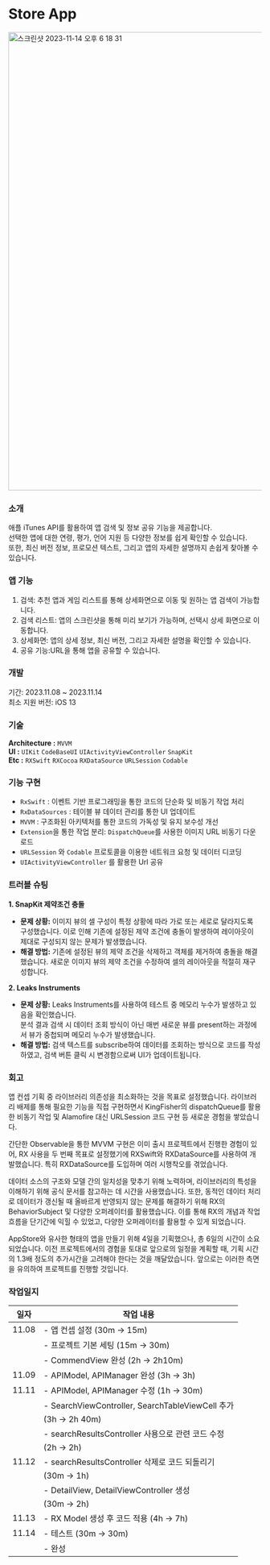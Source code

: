# **Store App**       
<img width="910" alt="스크린샷 2023-11-14 오후 6 18 31" src="https://github.com/ha-ny/AppStoreProject/assets/130643750/29db5ec4-21f9-487f-a3ac-6c03fe69a4f8">

### **소개**
애플 iTunes API를 활용하여 앱 검색 및 정보 공유 기능을 제공합니다. <br>
선택한 앱에 대한 연령, 평가, 언어 지원 등 다양한 정보를 쉽게 확인할 수 있습니다.<br>
또한, 최신 버전 정보, 프로모션 텍스트, 그리고 앱의 자세한 설명까지 손쉽게 찾아볼 수 있습니다.<br>

### **앱 기능**
1. 검색: 추천 앱과 게임 리스트를 통해 상세화면으로 이동 및 원하는 앱 검색이 가능합니다.
2. 검색 리스트: 앱의 스크린샷을 통해 미리 보기가 가능하며, 선택시 상세 화면으로 이동합니다.
3. 상세화면: 앱의 상세 정보, 최신 버전, 그리고 자세한 설명을 확인할 수 있습니다.
4. 공유 기능:URL을 통해 앱을 공유할 수 있습니다.<br>

### **개발**
기간: 2023.11.08 ~ 2023.11.14<br>
최소 지원 버전: iOS 13<br>

### **기술**
**Architecture :** `MVVM`<br>
**UI :** `UIKit` `CodeBaseUI` `UIActivityViewController` `SnapKit`<br>
**Etc :** `RXSwift` `RXCocoa` `RXDataSource` `URLSession` `Codable`<br>

### **기능 구현**
- `RxSwift` : 이벤트 기반 프로그래밍을 통한 코드의 단순화 및 비동기 작업 처리
- `RxDataSources` : 테이블 뷰 데이터 관리를 통한 UI 업데이트
- `MVVM` : 구조화된 아키텍처를 통한 코드의 가독성 및 유지 보수성 개선
- `Extension`을 통한 작업 분리: `DispatchQueue`를 사용한 이미지 URL 비동기 다운로드
- `URLSession` 와 `Codable` 프로토콜을 이용한 네트워크 요청 및 데이터 디코딩
- `UIActivityViewController` 를 활용한 Url 공유<br>

### **트러블 슈팅**
**1. SnapKit 제약조건 충돌**
- **문제 상황:** 이미지 뷰의 셀 구성이 특정 상황에 따라 가로 또는 세로로 달라지도록 구성했습니다. 이로 인해 기존에 설정된 제약 조건에 충돌이 발생하여 레이아웃이 제대로 구성되지 않는 문제가 발생했습니다.<br>
- **해결 방법:** 기존에 설정된 뷰의 제약 조건을 삭제하고 객체를 제거하여 충돌을 해결했습니다. 새로운 이미지 뷰의 제약 조건을 수정하여 셀의 레이아웃을 적절히 재구성합니다.<br>

**2. Leaks Instruments**
- **문제 상황:** Leaks Instruments를 사용하여 테스트 중 메모리 누수가 발생하고 있음을 확인했습니다.<br>
분석 결과 검색 시 데이터 조회 방식이 아닌 매번 새로운 뷰를 present하는 과정에서 뷰가 중첩되며 메모리 누수가 발생했습니다.<br>
- **해결 방법:** 검색 텍스트를 subscribe하여 데이터를 조회하는 방식으로 코드를 작성하였고, 검색 버튼 클릭 시 변경함으로써 UI가 업데이트됩니다.<br>

### **회고**
앱 컨셉 기획 중 라이브러리 의존성을 최소화하는 것을 목표로 설정했습니다. 라이브러리 배제를 통해 필요한 기능을 직접 구현하면서 KingFisher의 dispatchQueue를 활용한 비동기 작업 및 Alamofire 대신 URLSession 코드 구현 등 새로운 경험을 쌓았습니다.<br>

간단한 Observable을 통한 MVVM 구현은 이미 출시 프로젝트에서 진행한 경험이 있어, RX 사용을 두 번째 목표로 설정했기에 RXSwift와 RXDataSource를 사용하여 개발했습니다. 특히 RXDataSource를 도입하며 여러 시행착오를 겪었습니다.<br>

데이터 소스의 구조와 모델 간의 일치성을 맞추기 위해 노력하며, 라이브러리의 특성을 이해하기 위해 공식 문서를 참고하는 데 시간을 사용했습니다. 또한, 동적인 데이터 처리로 데이터가 갱신될 때 올바르게 반영되지 않는 문제를 해결하기 위해 RX의 BehaviorSubject 및 다양한 오퍼레이터를 활용했습니다. 이를 통해 RX의 개념과 작업 흐름을 단기간에 익힐 수 있었고, 다양한 오퍼레이터를 활용할 수 있게 되었습니다.<br>

AppStore와 유사한 형태의 앱을 만들기 위해 4일을 기획했으나, 총 6일의 시간이 소요되었습니다. 이전 프로젝트에서의 경험을 토대로 앞으로의 일정을 계획할 때, 기획 시간의 1.3배 정도의 추가시간을 고려해야 한다는 것을 깨달았습니다. 앞으로는 이러한 측면을 유의하여 프로젝트를 진행할 것입니다.<br>

### **작업일지**

| 일자   | 작업 내용                                        |
|-------|-------------------------------------------------|
| 11.08 | - 앱 컨셉 설정 (30m → 15m)                        |
|       | - 프로젝트 기본 세팅 (15m → 30m)                 |
|       | - CommendView 완성 (2h → 2h10m)                  |
| 11.09 | - APIModel, APIManager 완성 (3h → 3h)            |
| 11.11 | - APIModel, APIManager 수정 (1h → 30m)           |
|       | - SearchViewController, SearchTableViewCell 추가 |
|       |   (3h → 2h 40m)                                  |
|       | - searchResultsController 사용으로 관련 코드 수정 |
|       |   (2h → 2h)                                      |
| 11.12 | - searchResultsController 삭제로 코드 되돌리기   |
|       |   (30m → 1h)                                     |
|       | - DetailView, DetailViewController 생성           |
|       |   (30m → 2h)                                     |
| 11.13 | - RX Model 생성 후 코드 적용 (4h → 7h)           |
| 11.14 | - 테스트 (30m → 30m)                             |
|       | - 완성                                            |
